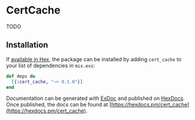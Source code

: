 # CertCache

TODO

## Installation

If [available in Hex](https://hex.pm/docs/publish), the package can be installed
by adding `cert_cache` to your list of dependencies in `mix.exs`:

```elixir
def deps do
  [{:cert_cache, "~> 0.1.0"}]
end
```

Documentation can be generated with [ExDoc](https://github.com/elixir-lang/ex_doc)
and published on [HexDocs](https://hexdocs.pm). Once published, the docs can
be found at [https://hexdocs.pm/cert_cache](https://hexdocs.pm/cert_cache).

